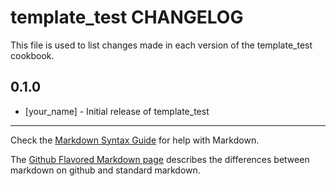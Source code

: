 template_test CHANGELOG
=======================

This file is used to list changes made in each version of the template_test cookbook.

0.1.0
-----
- [your_name] - Initial release of template_test

- - -
Check the [Markdown Syntax Guide](http://daringfireball.net/projects/markdown/syntax) for help with Markdown.

The [Github Flavored Markdown page](http://github.github.com/github-flavored-markdown/) describes the differences between markdown on github and standard markdown.
